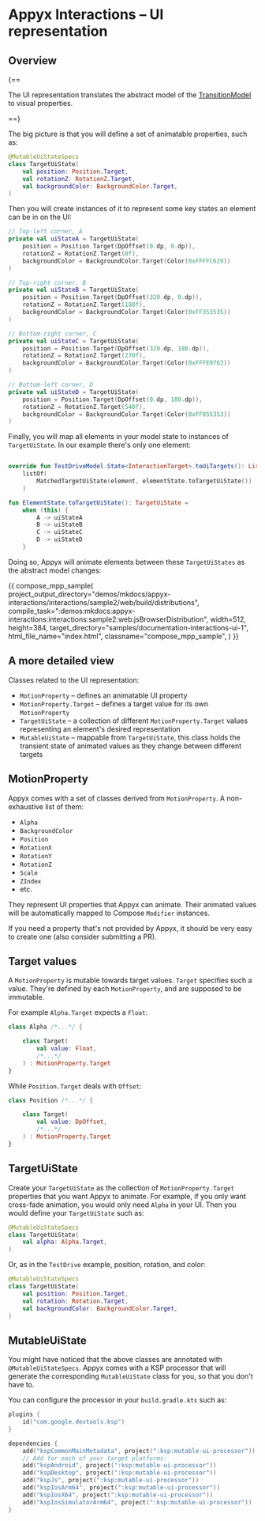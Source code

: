 # Appyx Interactions – UI representation


## Overview

{==

The UI representation translates the abstract model of the [TransitionModel](transitionmodel.md) to visual properties. 

==}

The big picture is that you will define a set of animatable properties, such as:

```kotlin
@MutableUiStateSpecs
class TargetUiState(
    val position: Position.Target,
    val rotationZ: RotationZ.Target,
    val backgroundColor: BackgroundColor.Target,
)
```

Then you will create instances of it to represent some key states an element can be in on the UI:

```kotlin
// Top-left corner, A
private val uiStateA = TargetUiState(
    position = Position.Target(DpOffset(0.dp, 0.dp)),
    rotationZ = RotationZ.Target(0f),
    backgroundColor = BackgroundColor.Target(Color(0xFFFFC629))
)

// Top-right corner, B
private val uiStateB = TargetUiState(
    position = Position.Target(DpOffset(320.dp, 0.dp)),
    rotationZ = RotationZ.Target(180f),
    backgroundColor = BackgroundColor.Target(Color(0xFF353535))
)

// Bottom-right corner, C
private val uiStateC = TargetUiState(
    position = Position.Target(DpOffset(320.dp, 180.dp)),
    rotationZ = RotationZ.Target(270f),
    backgroundColor = BackgroundColor.Target(Color(0xFFFE9763))
)

// Bottom-left corner, D
private val uiStateD = TargetUiState(
    position = Position.Target(DpOffset(0.dp, 180.dp)),
    rotationZ = RotationZ.Target(540f),
    backgroundColor = BackgroundColor.Target(Color(0xFF855353))
)
```

Finally, you will map all elements in your model state to instances of `TargetUiState`. In our example there's only one element:

```kotlin

override fun TestDriveModel.State<InteractionTarget>.toUiTargets(): List<MatchedTargetUiState<InteractionTarget, TargetUiState>> =
    listOf(
        MatchedTargetUiState(element, elementState.toTargetUiState())
    )

fun ElementState.toTargetUiState(): TargetUiState =
    when (this) {
        A -> uiStateA
        B -> uiStateB
        C -> uiStateC
        D -> uiStateD
    }
```

Doing so, Appyx will animate elements between these `TargetUiStates` as the abstract model changes:

{{
    compose_mpp_sample(
        project_output_directory="demos/mkdocs/appyx-interactions/interactions/sample2/web/build/distributions",
        compile_task=":demos:mkdocs:appyx-interactions:interactions:sample2:web:jsBrowserDistribution",
        width=512,
        height=384,
        target_directory="samples/documentation-interactions-ui-1",
        html_file_name="index.html",
        classname="compose_mpp_sample",
    )
}}


## A more detailed view

Classes related to the UI representation:

- `MotionProperty` – defines an animatable UI property
- `MotionProperty.Target` – defines a target value for its own `MotionProperty`
- `TargetUiState` – a collection of different `MotionProperty.Target` values representing an element's desired representation
- `MutableUiState` – mappable from `TargetUiState`, this class holds the transient state of animated values as they change between different targets


## MotionProperty

Appyx comes with a set of classes derived from `MotionProperty`. A non-exhaustive list of them:
 
- `Alpha`
- `BackgroundColor`
- `Position`
- `RotationX` 
- `RotationY` 
- `RotationZ` 
- `Scale`
- `ZIndex`
- etc.

They represent UI properties that Appyx can animate. Their animated values will be automatically mapped to Compose `Modifier` instances.

If you need a property that's not provided by Appyx, it should be very easy to create one (also consider submitting a PR).


## Target values

A `MotionProperty` is mutable towards target values. `Target` specifies such a value. They're defined by each `MotionProperty`, and are supposed to be immutable.

For example `Alpha.Target` expects a `Float`:

```kotlin
class Alpha /*...*/ {

    class Target(
        val value: Float,
        /*...*/
    ) : MotionProperty.Target
}
```

While `Position.Target` deals with `Offset`:

```kotlin
class Position /*...*/ {

    class Target(
        val value: DpOffset,
        /*...*/
    ) : MotionProperty.Target
}
```


## TargetUiState 

Create your `TargetUiState` as the collection of `MotionProperty.Target` properties that you want Appyx to animate. For example, if you only want cross-fade animation, you would only need `Alpha` in your UI. Then you would define your `TargetUiState` such as:

```kotlin
@MutableUiStateSpecs
class TargetUiState(
    val alpha: Alpha.Target,
)
```

Or, as in the `TestDrive` example, position, rotation, and color: 

```kotlin
@MutableUiStateSpecs
class TargetUiState(
    val position: Position.Target,
    val rotation: Rotation.Target,
    val backgroundColor: BackgroundColor.Target,
)
```


## MutableUiState

You might have noticed that the above classes are annotated with `@MutableUiStateSpecs`. Appyx comes with a KSP processor that will generate the corresponding `MutableUiState` class for you, so that you don't have to. 

You can configure the processor in your `build.gradle.kts` such as:

```kotlin
plugins {
    id("com.google.devtools.ksp")
}

dependencies {
    add("kspCommonMainMetadata", project(":ksp:mutable-ui-processor"))
    // Add for each of your target platforms: 
    add("kspAndroid", project(":ksp:mutable-ui-processor"))
    add("kspDesktop", project(":ksp:mutable-ui-processor"))
    add("kspJs", project(":ksp:mutable-ui-processor"))
    add("kspIosArm64", project(":ksp:mutable-ui-processor"))
    add("kspIosX64", project(":ksp:mutable-ui-processor"))
    add("kspIosSimulatorArm64", project(":ksp:mutable-ui-processor"))
}
```

